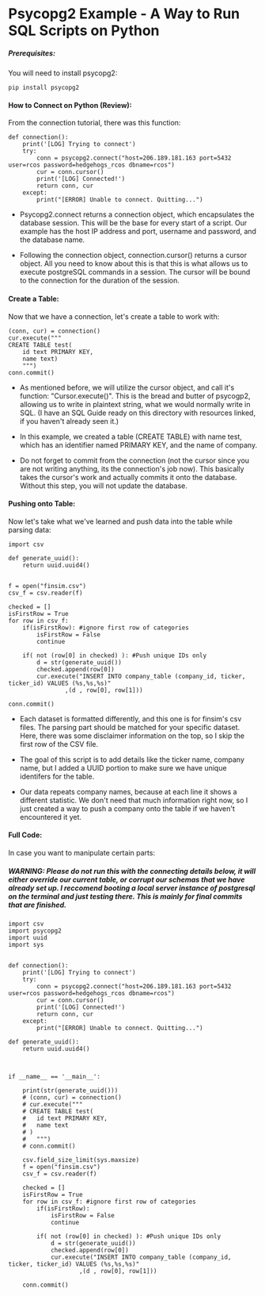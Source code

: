 # Psycopg2 Example - A Way to Run SQL Scripts on Python


##### Prerequisites:
You will need to install psycopg2:

```
pip install psycopg2
```

#### How to Connect on Python (Review):

From the connection tutorial, there was this function:

```
def connection():
    print('[LOG] Trying to connect')
    try:
        conn = psycopg2.connect("host=206.189.181.163 port=5432 user=rcos password=hedgehogs_rcos dbname=rcos")
        cur = conn.cursor()
        print('[LOG] Connected!')
        return conn, cur
    except:
        print("[ERROR] Unable to connect. Quitting...")
```

- Psycopg2.connect returns a connection object, which encapsulates the database session. This will be the base for every start of a script. Our example has the host IP address and port, username and password, and the database name.

- Following the connection object, connection.cursor() returns a cursor object. All you need to know about this is that this is what allows us to execute postgreSQL commands in a session. The cursor will be bound to the connection for the duration of the session.

#### Create a Table:

Now that we have a connection, let's create a table to work with:
```
(conn, cur) = connection()
cur.execute("""
CREATE TABLE test(
	id text PRIMARY KEY,
	name text)
	""")
conn.commit()
```
- As mentioned before, we will utilize the cursor object, and call it's function: "Cursor.execute()". This is the bread and butter of psycogp2, allowing us to write in plaintext string, what we would normally write in SQL. (I have an SQL Guide ready on this directory with resources linked, if you haven't already seen it.)

- In this example, we created a table (CREATE TABLE) with name test, which has an identifier named PRIMARY KEY, and the name of company.

- Do not forget to commit from the connection (not the cursor since you are not writing anything, its the connection's job now). This basically takes the cursor's work and actually commits it onto the database. Without this step, you will not update the database.


#### Pushing onto Table:

Now let's take what we've learned and push data into the table while parsing data:

```
import csv

def generate_uuid():
	return uuid.uuid4()


f = open("finsim.csv")
csv_f = csv.reader(f)

checked = []
isFirstRow = True
for row in csv_f: 
	if(isFirstRow): #ignore first row of categories
		isFirstRow = False 
		continue

	if( not (row[0] in checked) ): #Push unique IDs only
		d = str(generate_uuid())
		checked.append(row[0])
		cur.execute("INSERT INTO company_table (company_id, ticker, ticker_id) VALUES (%s,%s,%s)"
				,(d , row[0], row[1]))

conn.commit()
```
- Each dataset is formatted differently, and this one is for finsim's csv files. The parsing part should be matched for your specific dataset. Here, there was some disclaimer information on the top, so I skip the first row of the CSV file.

- The goal of this script is to add details like the ticker name, company name, but I added a UUID portion to make sure we have unique identifers for the table.

- Our data repeats company names, because at each line it shows a different statistic. We don't need that much information right now, so I just created a way to push a company onto the table if we haven't encountered it yet.


#### Full Code:
In case you want to manipulate certain parts:

##### WARNING: Please do not run this with the connecting details below, it will either override our current table, or corrupt our schemas that we have already set up. I reccomend booting a local server instance of postgresql on the terminal and just testing there. This is mainly for final commits that are finished.

```
import csv
import psycopg2
import uuid
import sys


def connection():
    print('[LOG] Trying to connect')
    try:
        conn = psycopg2.connect("host=206.189.181.163 port=5432 user=rcos password=hedgehogs_rcos dbname=rcos")
        cur = conn.cursor()
        print('[LOG] Connected!')
        return conn, cur
    except:
        print("[ERROR] Unable to connect. Quitting...")

def generate_uuid():
	return uuid.uuid4()



if __name__ == '__main__':

	print(str(generate_uuid()))
	# (conn, cur) = connection()
	# cur.execute("""
	# CREATE TABLE test(
	# 	id text PRIMARY KEY,
	# 	name text
	# )
	# 	""")
	# conn.commit()

	csv.field_size_limit(sys.maxsize)
	f = open("finsim.csv")
	csv_f = csv.reader(f)

	checked = []
	isFirstRow = True
	for row in csv_f: #ignore first row of categories
		if(isFirstRow):
			isFirstRow = False 
			continue

		if( not (row[0] in checked) ): #Push unique IDs only
			d = str(generate_uuid())
			checked.append(row[0])
			cur.execute("INSERT INTO company_table (company_id, ticker, ticker_id) VALUES (%s,%s,%s)"
					,(d , row[0], row[1]))

	conn.commit()
```